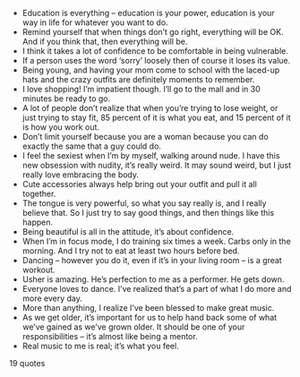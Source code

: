  - Education is everything – education is your power, education is your way in life for whatever you want to do.
 - Remind yourself that when things don’t go right, everything will be OK. And if you think that, then everything will be.
 - I think it takes a lot of confidence to be comfortable in being vulnerable.
 - If a person uses the word ‘sorry’ loosely then of course it loses its value.
 - Being young, and having your mom come to school with the laced-up hats and the crazy outfits are definitely moments to remember.
 - I love shopping! I’m impatient though. I’ll go to the mall and in 30 minutes be ready to go.
 - A lot of people don’t realize that when you’re trying to lose weight, or just trying to stay fit, 85 percent of it is what you eat, and 15 percent of it is how you work out.
 - Don’t limit yourself because you are a woman because you can do exactly the same that a guy could do.
 - I feel the sexiest when I’m by myself, walking around nude. I have this new obsession with nudity, it’s really weird. It may sound weird, but I just really love embracing the body.
 - Cute accessories always help bring out your outfit and pull it all together.
 - The tongue is very powerful, so what you say really is, and I really believe that. So I just try to say good things, and then things like this happen.
 - Being beautiful is all in the attitude, it’s about confidence.
 - When I’m in focus mode, I do training six times a week. Carbs only in the morning. And I try not to eat at least two hours before bed.
 - Dancing – however you do it, even if it’s in your living room – is a great workout.
 - Usher is amazing. He’s perfection to me as a performer. He gets down.
 - Everyone loves to dance. I’ve realized that’s a part of what I do more and more every day.
 - More than anything, I realize I’ve been blessed to make great music.
 - As we get older, it’s important for us to help hand back some of what we’ve gained as we’ve grown older. It should be one of your responsibilities – it’s almost like being a mentor.
 - Real music to me is real; it’s what you feel.

19 quotes